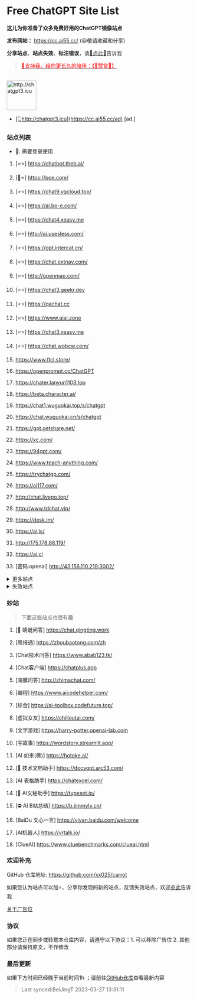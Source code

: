 # Free ChatGPT Site List

**这儿为你准备了众多免费好用的ChatGPT镜像站点**

**发布网站：** https://cc.ai55.cc/   (😃敬请收藏和分享)

**分享站点**、**站点失效**、**标注错误**，请[🌺点此🌺](https://github.com/xx025/carrot/issues)告诉我

> <a href="https://me.ai55.cc/pages/zs" target="_blank"><font color="red">🔗支持我，给你更长久的陪伴：【🧡赞赏🧡】</font></a>

<br/>
<a href="https://cc.ai55.cc/ad" target="_blank"><img src="https://st.ai55.cc/chatgpt3-icu.png" alt="http://chatgpt3.icu" style="height: 80px !important;width: auto !important;" ></a>

- [👆http://chatgpt3.icu](https://cc.ai55.cc/ad) [ad.]


### 站点列表

- 🔑: 需要登录使用

[//]: # (下面是正常的站点)


1. [⭐⭐] https://chatbot.theb.ai/

2. [🔑⭐] https://poe.com/

3. [⭐⭐] https://chat9.yqcloud.top/

4. [⭐⭐] https://ai.bo-e.com/

5. [⭐⭐] https://chat4.xeasy.me

6. [⭐⭐] http://ai.usesless.com/

7. [⭐⭐] https://gpt.intercat.cn/

8. [⭐⭐] https://chat.extnav.com/

9. [⭐⭐] http://openmao.com/

10. [⭐⭐] https://chat3.geekr.dev

11. [⭐⭐] https://qachat.cc

12. [⭐⭐] https://www.aiai.zone

13. [⭐⭐] https://chat3.xeasy.me

14. [⭐⭐] https://chat.wobcw.com/

15.  https://www.ftcl.store/

16.  https://openprompt.co/ChatGPT

17.  https://chater.lanyun1103.top

18.  https://beta.character.ai/

19.  https://chat1.wuguokai.top/s/chatgpt

20.  https://chat.wuguokai.cn/s/chatgpt

21.  https://gpt.getshare.net/

22.  https://xc.com/

23.  https://94gpt.com/

24.  https://www.teach-anything.com/

25.  https://trychatgp.com/

26.  https://ai117.com/

27.  http://chat.livepo.top/

28.  http://www.tdchat.vip/ 

29.  https://desk.im/

30.  https://ai.ls/

31.  http://175.178.88.119/

32.  https://ai.ci

33. [密码:openai] http://43.156.110.219:3002/ 




<details>
  <summary>更多站点</summary>

- 🔑:需要进行**登录**或需要**密码**
    <br/>
- ⛔:有限地使用**次数**或**字数**，需提供key或进行充值进行服务升级
     <br/>

[//]: # ( &#40;下面是更多的站点&#41;)



1. [🔑] https://builtbyjesse.com/lab
    <br/>

2. [🔑] https://chat.service235.tk/
    <br/>

3. [🔑] https://codenews.cc/chatgpt
    <br/>

4. [🔑] https://www.ohmygpt.com/
    <br/>

5. [🔑] https://www.typingmind.com/
    <br/>

6. [🔑] https://www.bz1y.cn/
    <br/>

7. [🔑] https://chat.alpaca-bi.com/
    <br/>

8. [🔑] https://chat.paoying.net/
    <br/>

9. [🔑] https://chat.eaten.fun/
    <br/>

10. [🔑] https://chat.wxredcover.cn/
    <br/>

11. [⛔] http://newb.site/chatgpt
    <br/>

12. [⛔] https://chat.forchange.cn/
    <br/>

13. [⛔] http://gitopenchina.gitee.io/gpt
    <br/>

14. [⛔] http://gitopenchina.gitee.io/freechatgpt
    <br/>

15. [⛔] https://freechatgpt.chat/
    <br/>

16. [⛔] https://chat.51buygpt.com/
    <br/>

17. [⛔] https://tryai.top/freechat
    <br/>

18. [⛔] https://chatmindai.com/
    <br/>

19. [⛔] https://ai.okmiku.com/chat/
    <br/>

20. [⛔] https://chatforai.com/
    <br/>

21. [⛔] https://chatcat.pages.dev/
    <br/>

22. [⛔] https://ai.yiios.com/
    <br/>

23. [⛔] https://www.chat2ai.cn/
    <br/>

24. [⛔] https://chat.zecoba.cn/
    <br/>

25. [⛔] https://aigcfun.com/
    <br/>



</details>

[//]: # (下面是失效的站点)

<details>
  <summary>失效站点</summary>


1.  https://openai.onenov.cn/
    <br/>

2.  https://chat.yougan.cc/
    <br/>

3.  http://chatai.fyi/
    <br/>

4.  http://chat.apigpt.cn/
    <br/>

5.  https://vip.jjzn.top/
    <br/>

6.  https://chatmate.network/
    <br/>

7.  https://freegpt.one/
    <br/>

8.  https://freechatgpt.lol/
    <br/>

9.  https://fastgpt.app/
    <br/>

10.  https://chat.jingran.vip/
    <br/>

11.  http://itecheasy.com.cn/
    <br/>

12.  https://chatgpt.ddiu.io/
    <br/>

13.  https://chat.aigc-model.com/
    <br/>

14.  https://chatgpt.poshist.cn/
    <br/>

15.  https://www.chatsverse.xyz/
    <br/>

16.  https://ai.v2less.com/
    <br/>

17.  https://chatgpt.h7ml.cn/
    <br/>

18.  https://chat.tgbot.co/
    <br/>

19.  https://chat.ninvfeng.xyz/
    <br/>

20.  https://talk.xiu.ee/
    <br/>

21.  https://chat.sheepig.top/
    <br/>

22.  https://chatgpt.ddiu.me/
    <br/>

23.  https://chatgpt.lcc8.com/
    <br/>

24.  https://chat.uue.me/
    <br/>

25.  http://gpt.mxnf.store/
    <br/>

26.  https://chat.moyunav.com/
    <br/>

27.  https://www.askopenai.cn/
    <br/>

28.  https://gpt.h7ml.cn/
    <br/>

29.  https://askgptai.com/
    <br/>

30.  https://www.aitoolgpt.com/
    <br/>

31.  https://chatapi.qload.cn/
    <br/>

32.  https://chat-gpt.nikong.cn/
    <br/>

33.  https://chatgpt-flutter.h7ml.cn/
    <br/>

34.  https://www.cveoy.com/
    <br/>

35.  https://chat.h7ml.cn/
    <br/>

36.  https://freegpt.cc
    <br/>


</details>

### 妙站

> 下面这些站点也很有趣


1. [🔑 蜻蜓问答] https://chat.qingting.work

2. [周报通] https://zhoubaotong.com/zh

3. [Chat技术问答] https://www.abab123.tk/

4. [Chat客户端] https://chatplus.app

5. [海豚问答] http://zhimachat.com/

6. [编程] https://www.aicodehelper.com/

7. [综合] https://ai-toolbox.codefuture.top/

8. [虚拟女友] https://chilloutai.com/

9. [文字游戏] https://harry-potter.openai-lab.com

10. [写故事] https://wordstory.streamlit.app/

11. [AI 如来(佛)] https://hotoke.ai/

12. [🔑 技术文档助手] https://docsgpt.arc53.com/

13. [AI 表格助手] https://chatexcel.com/

14. [🔑 AI文秘助手] https://typeset.io/

15. [⛔ AI B站总结] https://b.jimmylv.cn/

16. [BaiDu 文心一言] https://yiyan.baidu.com/welcome

17. [AI机器人] https://vrtalk.io/

18. [ClueAI] https://www.cluebenchmarks.com/clueai.html



### 欢迎补充

GitHub 仓库地址: https://github.com/xx025/carrot

如果您认为站点可以加⭐、分享你发现的新的站点，反馈失效站点，欢迎[点此](https://github.com/xx025/carrot/issues)告诉我


[关于广告位](https://github.com/xx025/carrot/wiki)

### 协议

如果您正在同步或转载本仓库内容，请遵守以下协议：1. 可以移除广告位 2. 其他部分请保持原文，不作修改

### 最后更新

如果下方时间已经晚于当前时间1h ；请前往[GitHub仓库](https://github.com/xx025/carrot)查看最新内容

>Last synced:BeiJingT 2023-03-27 13:31:11
